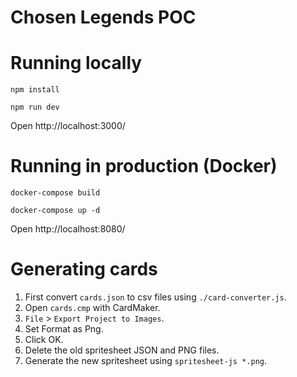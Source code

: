# Chosen Legends POC

# Running locally

```
npm install

npm run dev
```

Open http://localhost:3000/

# Running in production (Docker)

```
docker-compose build

docker-compose up -d
```

Open http://localhost:8080/

# Generating cards

1. First convert `cards.json` to csv files using `./card-converter.js`.
2. Open `cards.cmp` with CardMaker.
3. `File` > `Export Project to Images`.
4. Set Format as Png.
5. Click OK.
6. Delete the old spritesheet JSON and PNG files.
7. Generate the new spritesheet using `spritesheet-js *.png`.
